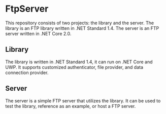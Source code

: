 # FtpServer
This repository consists of two projects: the library and the server. The library is an FTP library written in .NET Standard 1.4. The server is an FTP server written in .NET Core 2.0.

## Library
The library is written in .NET Standard 1.4, it can run on .NET Core and UWP. It supports customized authenticator, file provider, and data connection provider.

## Server
The server is a simple FTP server that utilizes the library. It can be used to test the library, reference as an example, or host a FTP server.
